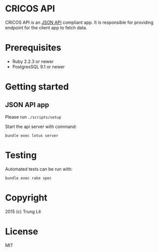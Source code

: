 # CRICOS API

CRICOS API is an [JSON API](http://jsonapi.org) compliant app. It is responsible for providing endpoint for the client app to fetch data.

# Prerequisites

* Ruby 2.2.3 or newer
* PostgresSQL 9.1 or newer

# Getting started

## JSON API app

Please run `./scripts/setup`

Start the api server with command:

```
bundle exec lotus server
```

# Testing

Automated tests can be run with:

```
bundle exec rake spec
```

# Copyright

2015 (c) Trung Lê

# License

MIT